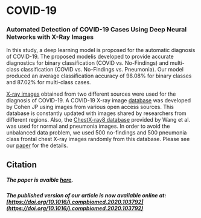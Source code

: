 # COVID-19
### Automated Detection of COVID-19 Cases Using Deep Neural Networks with X-Ray Images

In this study, a deep learning model is proposed for the automatic diagnosis of COVID-19. The proposed modelis developed to provide accurate diagnostics for binary classification (COVID vs. No-Findings) and multi-class classification (COVID vs. No-Findings vs. Pneumonia). Our model produced an average classification accuracy of 98.08% for binary classes and 87.02% for multi-class cases. 

[X-ray images](https://github.com/muhammedtalo/COVID-19/tree/master/X-Ray%20Image%20DataSet) obtained from two different sources were used for the diagnosis of COVID-19. A COVID-19 X-ray image [database](https://github.com/ieee8023/COVID-chestxray-dataset/)  was developed by Cohen JP using images from various open access sources. This database is constantly updated with images shared by researchers from different regions. Also, the [ChestX-ray8 database](http://openaccess.thecvf.com/content_cvpr_2017/papers/Wang_ChestX-ray8_Hospital-Scale_Chest_CVPR_2017_paper.pdf) provided by Wang et al. was used for normal and pneumonia images. In order to avoid the unbalanced data problem, we used 500 no-findings and 500 pneumonia class frontal chest X-ray images randomly from this database. Please see our [paper](https://www.researchgate.net/publication/340935440_Automated_Detection_of_COVID-19_Cases_Using_Deep_Neural_Networks_with_X-ray_Images) for the details.  

 ## Citation
 
 ##### The paper is avaible [here](https://www.researchgate.net/publication/340935440_Automated_Detection_of_COVID-19_Cases_Using_Deep_Neural_Networks_with_X-ray_Images).
 
 ##### The published version of our article is now available online at: [https://doi.org/10.1016/j.compbiomed.2020.103792](https://doi.org/10.1016/j.compbiomed.2020.103792)
 


